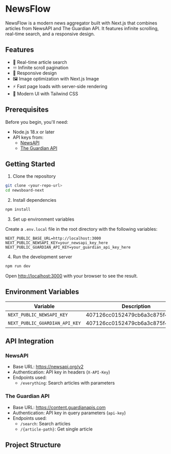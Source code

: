 # NewsFlow

NewsFlow is a modern news aggregator built with Next.js that combines articles from NewsAPI and The Guardian API. It features infinite scrolling, real-time search, and a responsive design.

## Features

- 🔄 Real-time article search
- ♾️ Infinite scroll pagination
- 📱 Responsive design
- 🖼️ Image optimization with Next.js Image
- ⚡ Fast page loads with server-side rendering
- 🎨 Modern UI with Tailwind CSS

## Prerequisites

Before you begin, you'll need:

- Node.js 18.x or later
- API keys from:
  - [NewsAPI](https://newsapi.org)
  - [The Guardian API](https://open-platform.theguardian.com)

## Getting Started

1. Clone the repository

```bash
git clone <your-repo-url>
cd newsboard-next
```

2. Install dependencies

```bash
npm install
```

3. Set up environment variables

Create a `.env.local` file in the root directory with the following variables:

```env
NEXT_PUBLIC_BASE_URL=http://localhost:3000
NEXT_PUBLIC_NEWSAPI_KEY=your_newsapi_key_here
NEXT_PUBLIC_GUARDIAN_API_KEY=your_guardian_api_key_here
```

4. Run the development server

```bash
npm run dev
```

Open [http://localhost:3000](http://localhost:3000) with your browser to see the result.

## Environment Variables

| Variable | Description | Required |
|----------|-------------|----------|
| `NEXT_PUBLIC_NEWSAPI_KEY` | 407126cc0152479cb6a3c875f402f789
| `NEXT_PUBLIC_GUARDIAN_API_KEY` | 407126cc0152479cb6a3c875f402f789

## API Integration

### NewsAPI
- Base URL: https://newsapi.org/v2
- Authentication: API key in headers (`X-API-Key`)
- Endpoints used:
  - `/everything`: Search articles with parameters

### The Guardian API
- Base URL: https://content.guardianapis.com
- Authentication: API key in query parameters (`api-key`)
- Endpoints used:
  - `/search`: Search articles
  - `/{article-path}`: Get single article

## Project Structure
